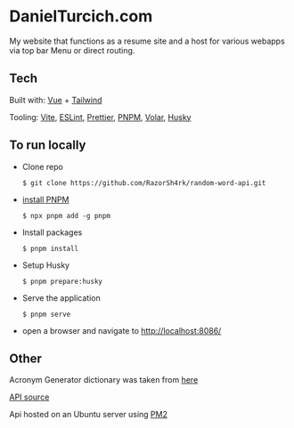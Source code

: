 # DanielTurcich.com

My website that functions as a resume site and a host for various webapps via top bar Menu or direct routing.

## Tech

Built with: [Vue](https://vuejs.org/) + [Tailwind](https://tailwindcss.com/)

Tooling: [Vite](https://vitejs.dev/), [ESLint](https://eslint.org/), [Prettier](https://prettier.io/), [PNPM](https://pnpm.io/), [Volar](https://github.com/johnsoncodehk/volar), [Husky](https://github.com/typicode/husky)

## To run locally

- Clone repo

      $ git clone https://github.com/RazorSh4rk/random-word-api.git

- [install PNPM](https://pnpm.io/installation)

      $ npx pnpm add -g pnpm

- Install packages

      $ pnpm install

- Setup Husky

      $ pnpm prepare:husky

- Serve the application

      $ pnpm serve

- open a browser and navigate to <http://localhost:8086/>

## Other

Acronym Generator dictionary was taken from [here](https://github.com/RazorSh4rk/random-word-api)

[API source](https://github.com/buffet-time/APIs)

Api hosted on an Ubuntu server using [PM2](https://www.npmjs.com/package/pm2)
